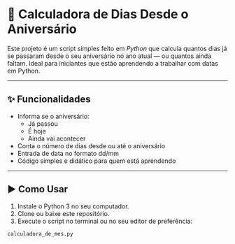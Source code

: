 # 🎂 Calculadora de Dias Desde o Aniversário

Este projeto é um script simples feito em *Python* que calcula quantos dias já se passaram desde o seu aniversário no ano atual — ou quantos ainda faltam. Ideal para iniciantes que estão aprendendo a trabalhar com datas em Python.

---

## ✨ Funcionalidades

- Informa se o aniversário:
  - Já passou
  - É hoje
  - Ainda vai acontecer
- Conta o número de dias desde ou até o aniversário
- Entrada de data no formato dd/mm
- Código simples e didático para quem está aprendendo

---

## ▶ Como Usar

1. Instale o Python 3 no seu computador.
2. Clone ou baixe este repositório.
3. Execute o script no terminal ou no seu editor de preferência:

```bash
calculadora_de_mes.py
